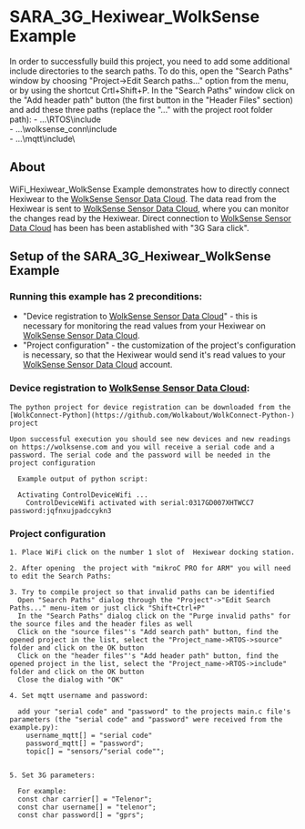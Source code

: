 # SARA_3G_Hexiwear_WolkSense Example
  
  In order to successfully build this project, you need to add some additional include directories to the search paths.
  To do this, open the "Search Paths" window by choosing "Project->Edit Search paths..." option from the menu, or by using the shortcut Crtl+Shift+P.
  In the "Search Paths" window click on the "Add header path" button (the first button in the "Header Files" section) and add these three paths (replace the "..." with the project root folder path):
    - ...\RTOS\include\
    - ...\wolksense_conn\include\
    - ...\mqtt\include\

## About
  WiFi_Hexiwear_WolkSense Example demonstrates how to directly connect Hexiwear to the [WolkSense Sensor Data Cloud](https://wolksense.com/). The data read from the Hexiwear is sent to [WolkSense Sensor Data Cloud](https://wolksense.com/), where you can monitor the changes read by the Hexiwear.
  Direct connection to [WolkSense Sensor Data Cloud](https://wolksense.com/) has been has been astablished with "3G Sara click".
  
## Setup of the SARA_3G_Hexiwear_WolkSense Example
  
### Running this example has 2 preconditions:

* "Device registration to [WolkSense Sensor Data Cloud](https://wolksense.com/)" - this is necessary for monitoring the read values from your Hexiwear on [WolkSense Sensor Data Cloud](https://wolksense.com/).
* "Project configuration" - the customization of the project's configuration is necessary, so that the Hexiwear would send it's read values to your [WolkSense Sensor Data Cloud](https://wolksense.com/) account. 
  
### Device registration to [WolkSense Sensor Data Cloud](https://wolksense.com/):

	The python project for device registration can be downloaded from the [WolkConnect-Python](https://github.com/Wolkabout/WolkConnect-Python-) project

	Upon successful execution you should see new devices and new readings on https://wolksense.com and you will receive a serial code and a password. The serial code and the password will be needed in the project configuration

	  Example output of python script:
		
	  Activating ControlDeviceWifi ...
		ControlDeviceWifi activated with serial:0317GD007XHTWCC7 password:jqfnxujpadccykn3
		  

### Project configuration
	 
	1. Place WiFi click on the number 1 slot of  Hexiwear docking station.
	 
	2. After opening  the project with "mikroC PRO for ARM" you will need to edit the Search Paths:
			
	3. Try to compile project so that invalid paths can be identified
	  Open "Search Paths" dialog through the "Project"->"Edit Search Paths..." menu-item or just click "Shift+Ctrl+P"
	  In the "Search Paths" dialog click on the "Purge invalid paths" for the source files and the header files as well
	  Click on the "source files"'s "Add search path" button, find the opened project in the list, select the "Project_name->RTOS->source" folder and click on the OK button 
	  Click on the "header files"'s "Add header path" button, find the opened project in the list, select the "Project_name->RTOS->include" folder and click on the OK button 
	  Close the dialog with "OK"

	4. Set mqtt username and password:
			
	  add your "serial code" and "password" to the projects main.c file's parameters (the "serial code" and "password" were received from the example.py):
		username_mqtt[] = "serial code"
		password_mqtt[] = "password";
		topic[] = "sensors/"serial code"";
	  
    
    5. Set 3G parameters:
  
      For example:  
      const char carrier[] = "Telenor";
      const char username[] = "telenor";
      const char password[] = "gprs";